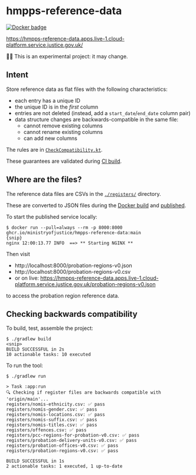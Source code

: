 # hmpps-reference-data

[![Docker badge](https://img.shields.io/badge/docker-image-2496ED?style=flat&logo=docker)](https://github.com/ministryofjustice/hmpps-reference-data/pkgs/container/hmpps-reference-data)

https://hmpps-reference-data.apps.live-1.cloud-platform.service.justice.gov.uk/

🧑‍🔬 This is an experimental project: it may change.

## Intent

Store reference data as flat files with the following characteristics:

- each entry has a unique ID
- the unique ID is in the _first_ column
- entries are not deleted (instead, add a `start_date`/`end_date` column pair)
- data structure changes are backwards-compatible in the same file:
    - cannot remove existing columns
    - cannot rename existing columns
    - can add new columns

The rules are in [`CheckCompatibility.kt`](app/src/main/kotlin/uk/gov/justice/hmpps/referencedata/CheckCompatibility.kt).

These guarantees are validated during [CI build](.github/workflows/build.yml).

## Where are the files?

The reference data files are CSVs in the [`./registers/`](registers) directory.

These are converted to JSON files during the [Docker build](Dockerfile) and [published](.github/workflows/publish.yml).

To start the published service locally:
```
$ docker run --pull=always --rm -p 8000:8000 ghcr.io/ministryofjustice/hmpps-reference-data:main
{snip}
nginx 12:00:13.77 INFO  ==> ** Starting NGINX **
```
Then visit

- http://localhost:8000/probation-regions-v0.json
- http://localhost:8000/probation-regions-v0.csv
- or on live: https://hmpps-reference-data.apps.live-1.cloud-platform.service.justice.gov.uk/probation-regions-v0.json

to access the probation region reference data.

## Checking backwards compatibility

To build, test, assemble the project:
```
$ ./gradlew build
<snip>
BUILD SUCCESSFUL in 2s
10 actionable tasks: 10 executed
```

To run the tool:
```
$ ./gradlew run

> Task :app:run
🔍 Checking if register files are backwards compatible with 'origin/main'...
registers/nomis-ethnicity.csv: ✅ pass
registers/nomis-gender.csv: ✅ pass
registers/nomis-locations.csv: ✅ pass
registers/nomis-suffix.csv: ✅ pass
registers/nomis-titles.csv: ✅ pass
registers/offences.csv: ✅ pass
registers/pcc-regions-for-probation-v0.csv: ✅ pass
registers/probation-delivery-units-v0.csv: ✅ pass
registers/probation-offices-v0.csv: ✅ pass
registers/probation-regions-v0.csv: ✅ pass

BUILD SUCCESSFUL in 1s
2 actionable tasks: 1 executed, 1 up-to-date
```
